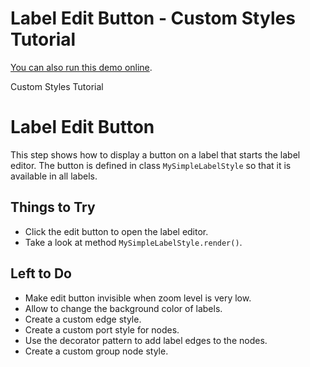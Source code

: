 <!--
 //////////////////////////////////////////////////////////////////////////////
 // @license
 // This file is part of yFiles for HTML 2.5.0.3.
 // Use is subject to license terms.
 //
 // Copyright (c) 2000-2023 by yWorks GmbH, Vor dem Kreuzberg 28,
 // 72070 Tuebingen, Germany. All rights reserved.
 //
 //////////////////////////////////////////////////////////////////////////////
-->
# Label Edit Button - Custom Styles Tutorial

[You can also run this demo online](https://live.yworks.com/demos/02-tutorial-custom-styles/13-label-edit-button/index.html).

Custom Styles Tutorial

# Label Edit Button

This step shows how to display a button on a label that starts the label editor. The button is defined in class `MySimpleLabelStyle` so that it is available in all labels.

## Things to Try

- Click the edit button to open the label editor.
- Take a look at method `MySimpleLabelStyle.render()`.

## Left to Do

- Make edit button invisible when zoom level is very low.
- Allow to change the background color of labels.
- Create a custom edge style.
- Create a custom port style for nodes.
- Use the decorator pattern to add label edges to the nodes.
- Create a custom group node style.
